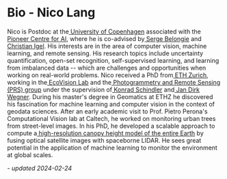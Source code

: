 # Bio - Nico Lang 

Nico is Postdoc at the[  University of Copenhagen](https://www.ku.dk/english/) associated with the[  Pioneer Centre for AI](https://www.aicentre.dk/), where he is co-advised by[  Serge Belongie](https://sergebelongie.github.io/) and[  Christian Igel](https://christian-igel.github.io/). His interests are in the area of computer vision, machine learning, and remote sensing. His research topics include uncertainty quantification, open-set recognition, self-supervised learning, and learning from imbalanced data -- which are challenges and opportunities when working on real-world problems. Nico received a PhD from[ ETH Zurich](https://ethz.ch/en.html), working in the[ EcoVision Lab](https://prs.igp.ethz.ch/ecovision.html) and the[ Photogrammetry and Remote Sensing (PRS) group](https://prs.igp.ethz.ch/) under the supervision of[ Konrad Schindler](https://igp.ethz.ch/personen/person-detail.html?persid=143986) and[ Jan Dirk Wegner](https://igp.ethz.ch/personen/person-detail.html?persid=186562). During his master's degree in Geomatics at ETHZ he discovered his fascination for machine learning and computer vision in the context of geodata sciences. After an early academic visit to Prof. Pietro Perona's Computational Vision lab at Caltech, he worked on monitoring urban trees from street-level images. In his PhD, he developed a scalable approach to compute a[  high-resolution canopy height model of the entire Earth](https://langnico.github.io/globalcanopyheight/) by fusing optical satellite images with spaceborne LIDAR. He sees great potential in the application of machine learning to monitor the environment at global scales.


*- updated 2024-02-24* 